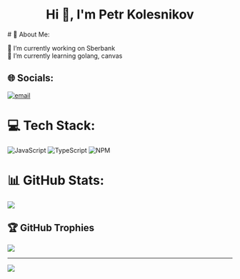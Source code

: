 <h1 align="center">Hi 👋, I'm Petr Kolesnikov</h1>
# 💫 About Me:

🔭 I’m currently working on Sberbank<br>🌱 I’m currently learning golang, canvas


## 🌐 Socials:
[![email](https://img.shields.io/badge/Email-D14836?logo=gmail&logoColor=white)](mailto:ptrklsnkv@gmail.com) 
# 💻 Tech Stack:
![JavaScript](https://img.shields.io/badge/javascript-%23323330.svg?style=for-the-badge&logo=javascript&logoColor=%23F7DF1E) ![TypeScript](https://img.shields.io/badge/typescript-%23007ACC.svg?style=for-the-badge&logo=typescript&logoColor=white) ![NPM](https://img.shields.io/badge/NPM-%23CB3837.svg?style=for-the-badge&logo=npm&logoColor=white)
# 📊 GitHub Stats:
![](https://github-readme-streak-stats.herokuapp.com/?user=KolesnikovP&theme=dark&hide_border=false)<br/>

## 🏆 GitHub Trophies
![](https://github-profile-trophy.vercel.app/?username=KolesnikovP&theme=github_dark&no-frame=false&no-bg=true&margin-w=4)

---
[![](https://visitcount.itsvg.in/api?id=KolesnikovP&icon=0&color=0)](https://visitcount.itsvg.in)
<!-- Proudly created with GPRM ( https://gprm.itsvg.in ) -->

